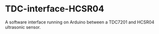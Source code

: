 # TDC-interface-HCSR04
A software interface running on Arduino between a TDC7201 and HCSR04 ultrasonic sensor.
